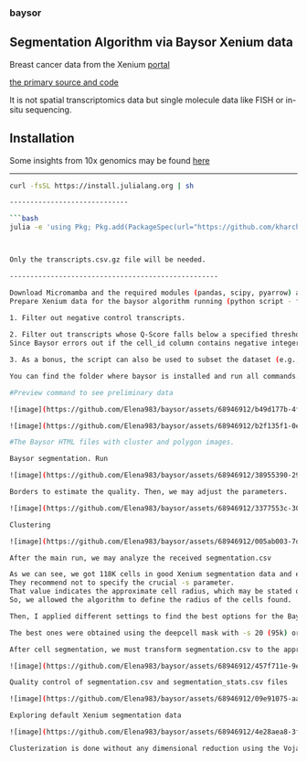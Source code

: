 ### baysor

## Segmentation Algorithm via Baysor Xenium data

Breast cancer data from the Xenium [portal](https://www.10xgenomics.com/products/xenium-in-situ/preview-dataset-human-breast)

[the primary source and code](https://github.com/kharchenkolab/Baysor)

It is not spatial transcriptomics data but single molecule data like FISH or in-situ sequencing.

## Installation

Some insights from 10x genomics may be found [here](https://www.10xgenomics.com/analysis-guides/using-baysor-to-perform-xenium-cell-segmentation)

-----------------------------

```bash
curl -fsSL https://install.julialang.org | sh

-----------------------------

```bash
julia -e 'using Pkg; Pkg.add(PackageSpec(url="https://github.com/kharchenkolab/Baysor.git")); Pkg.build()'



Only the transcripts.csv.gz file will be needed.

---------------------------------------------------

Download Micromamba and the required modules (pandas, scipy, pyarrow) and create the environment.
Prepare Xenium data for the baysor algorithm running (python script - filter_transcripts.py) to get filtered_transcripts.csv.

1. Filter out negative control transcripts.
   
2. Filter out transcripts whose Q-Score falls below a specified threshold (default: 20).
Since Baysor errors out if the cell_id column contains negative integers, it is necessary to modify the cell_id value from -1 to 0 for transcripts not associated with cells.

3. As a bonus, the script can also be used to subset the dataset (e.g., only keep transcripts whose x_location is < 1000 microns) and facilitate faster iterations of parameter-tuning.

You can find the folder where baysor is installed and run all commands.

#Preview command to see preliminary data

![image](https://github.com/Elena983/baysor/assets/68946912/b49d177b-4fc3-46e6-9371-cd30afa46756)

![image](https://github.com/Elena983/baysor/assets/68946912/b2f135f1-0eea-4d76-8ea7-63dd76ed5f52)

#The Baysor HTML files with cluster and polygon images. 

Baysor segmentation. Run

![image](https://github.com/Elena983/baysor/assets/68946912/38955390-2944-4448-9cea-90b4dd86f6a1)

Borders to estimate the quality. Then, we may adjust the parameters.

![image](https://github.com/Elena983/baysor/assets/68946912/3377553c-3030-4be1-bc12-409aa512a022)

Clustering

![image](https://github.com/Elena983/baysor/assets/68946912/005ab003-7dd0-437a-9193-b99eb5143767)

After the main run, we may analyze the received segmentation.csv

As we can see, we got 118K cells in good Xenium segmentation data and expected the number of cells to be around 100k, but we got 330k from the 10x bays or tutorial.
They recommend not to specify the crucial -s parameter. 
That value indicates the approximate cell radius, which may be stated only by eye now. 
So, we allowed the algorithm to define the radius of the cells found.

Then, I applied different settings to find the best options for the Baysor.

The best ones were obtained using the deepcell mask with -s 20 (95k) or Xenium segmentation column in the data with the same cell radius (104k).

After cell segmentation, we must transform segmentation.csv to the appropriate format for tools like Seurat or Scipy (python script - map_transcripts.py).

![image](https://github.com/Elena983/baysor/assets/68946912/457f711e-9efb-46a7-a2c1-a80a59e3b08a)

Quality control of segmentation.csv and segmentation_stats.csv files

![image](https://github.com/Elena983/baysor/assets/68946912/09e91075-aa44-4477-b8d2-edbb005faa69)

Exploring default Xenium segmentation data

![image](https://github.com/Elena983/baysor/assets/68946912/4e28aea8-3feb-4e5f-9fcd-768fcfb9b1fc)

Clusterization is done without any dimensional reduction using the Vojager Package (by Lior Pacher) 










